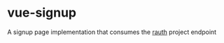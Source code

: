# vue-signup

A signup page implementation that consumes the [rauth](https://github.com/alvidir/rauth) project endpoint
